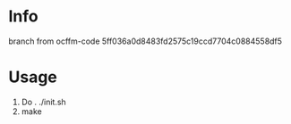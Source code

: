 # Info
branch from ocffm-code 5ff036a0d8483fd2575c19ccd7704c0884558df5

# Usage
1. Do . ./init.sh
2. make


